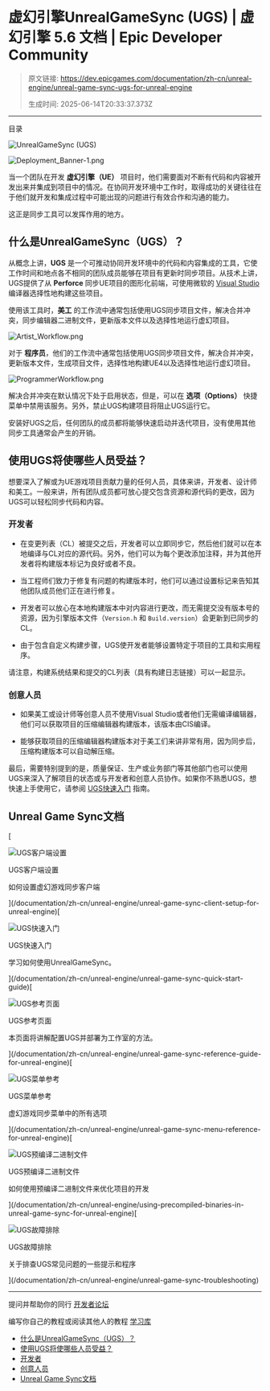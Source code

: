 # 虚幻引擎UnrealGameSync (UGS) | 虚幻引擎 5.6 文档 | Epic Developer Community

> 原文链接: https://dev.epicgames.com/documentation/zh-cn/unreal-engine/unreal-game-sync-ugs-for-unreal-engine
> 
> 生成时间: 2025-06-14T20:33:37.373Z

---

目录

![UnrealGameSync (UGS)](https://dev.epicgames.com/community/api/documentation/image/40eb933c-910e-4df7-8243-81371045224d?resizing_type=fill&width=1920&height=335)

![](https://d1iv7db44yhgxn.cloudfront.net/documentation/images/818720bd-1a80-4743-ab27-19cde24425c4/deployment_banner-1.png "Deployment_Banner-1.png")

当一个团队在开发 **虚幻引擎（UE）** 项目时，他们需要面对不断有代码和内容被开发出来并集成到项目中的情况。在协同开发环境中工作时，取得成功的关键往往在于他们就开发和集成过程中可能出现的问题进行有效合作和沟通的能力。

这正是同步工具可以发挥作用的地方。

## 什么是UnrealGameSync（UGS）？

从概念上讲，**UGS** 是一个可推动协同开发环境中的代码和内容集成的工具，它使工作时间和地点各不相同的团队成员能够在项目有更新时同步项目。从技术上讲，UGS提供了从 **Perforce** 同步UE项目的图形化前端，可使用微软的 [Visual Studio](https://www.visualstudio.com/) 编译器选择性地构建这些项目。

使用该工具时，**美工** 的工作流中通常包括使用UGS同步项目文件，解决合并冲突，同步编辑器二进制文件，更新版本文件以及选择性地运行虚幻项目。

![](https://d1iv7db44yhgxn.cloudfront.net/documentation/images/1c81c80c-3b61-4a15-81a6-3f0c93387013/artist_workflow.png "Artist_Workflow.png")

对于 **程序员**，他们的工作流中通常包括使用UGS同步项目文件，解决合并冲突，更新版本文件，生成项目文件，选择性地构建UE4以及选择性地运行虚幻项目。

![](https://d1iv7db44yhgxn.cloudfront.net/documentation/images/b53725ef-2bf0-4a0b-b8ea-761791b28409/programmerworkflow.png "ProgrammerWorkflow.png")

解决合并冲突在默认情况下处于启用状态，但是，可以在 **选项（Options）** 快捷菜单中禁用该服务。另外，禁止UGS构建项目将阻止UGS运行它。

安装好UGS之后，任何团队的成员都将能够快速启动并迭代项目，没有使用其他同步工具通常会产生的开销。 

## 使用UGS将使哪些人员受益？

想要深入了解或为UE游戏项目贡献力量的任何人员，具体来讲，开发者、设计师和美工。一般来讲，所有团队成员都可放心提交包含资源和源代码的更改，因为UGS可以轻松同步代码和内容。

### 开发者

-   在变更列表（CL）被提交之后，开发者可以立即同步它，然后他们就可以在本地编译与CL对应的源代码。另外，他们可以为每个更改添加注释，并为其他开发者将构建版本标记为良好或者不良。
    
-   当工程师们致力于修复有问题的构建版本时，他们可以通过设置标记来告知其他团队成员他们正在进行修复。
    
-   开发者可以放心在本地构建版本中对内容进行更改，而无需提交没有版本号的资源，因为引擎版本文件（`Version.h` 和 `Build.version`）会更新到已同步的CL。
    
-   由于包含自定义构建步骤，UGS使开发者能够设置特定于项目的工具和实用程序。
    

请注意，构建系统结果和提交的CL列表（具有构建日志链接）可以一起显示。

### 创意人员

-   如果美工或设计师等创意人员不使用Visual Studio或者他们无需编译编辑器，他们可以获取项目的压缩编辑器构建版本，该版本由CIS编译。 
    
-   能够获取项目的压缩编辑器构建版本对于美工们来讲非常有用，因为同步后，压缩构建版本可以自动解压缩。
    

最后，需要特别提到的是，质量保证、生产或业务部门等其他部门也可以使用UGS来深入了解项目的状态或与开发者和创意人员协作。如果你不熟悉UGS，想快速上手使用它，请参阅 [UGS快速入门](/documentation/zh-cn/unreal-engine/unreal-game-sync-quick-start-guide) 指南。

## Unreal Game Sync文档

[

![UGS客户端设置](https://d1iv7db44yhgxn.cloudfront.net/documentation/images/39273964-9d1b-4b61-b193-a655c43d4993/placeholder_topic.png)

UGS客户端设置

如何设置虚幻游戏同步客户端





](/documentation/zh-cn/unreal-engine/unreal-game-sync-client-setup-for-unreal-engine)[

![UGS快速入门](https://d1iv7db44yhgxn.cloudfront.net/documentation/images/f085d46d-f1d7-460b-a1dc-f7fa057ce98b/placeholder_topic.png)

UGS快速入门

学习如何使用UnrealGameSync。





](/documentation/zh-cn/unreal-engine/unreal-game-sync-quick-start-guide)[

![UGS参考页面](https://d1iv7db44yhgxn.cloudfront.net/documentation/images/50aca215-7ac5-4de3-9897-e8e26a1a2990/placeholder_topic.png)

UGS参考页面

本页面将讲解配置UGS并部署为工作室的方法。





](/documentation/zh-cn/unreal-engine/unreal-game-sync-reference-guide-for-unreal-engine)[

![UGS菜单参考](https://d1iv7db44yhgxn.cloudfront.net/documentation/images/ef900121-ea91-4d93-8fae-5add9d16b4f8/placeholder_topic.png)

UGS菜单参考

虚幻游戏同步菜单中的所有选项





](/documentation/zh-cn/unreal-engine/unreal-game-sync-menu-reference-for-unreal-engine)[

![UGS预编译二进制文件](https://d1iv7db44yhgxn.cloudfront.net/documentation/images/00abbf3b-1fbb-4a9f-87eb-cbe44527cab8/placeholder_topic.png)

UGS预编译二进制文件

如何使用预编译二进制文件来优化项目的开发





](/documentation/zh-cn/unreal-engine/using-precompiled-binaries-in-unreal-game-sync-for-unreal-engine)[

![UGS故障排除](https://d1iv7db44yhgxn.cloudfront.net/documentation/images/b0004f5b-563f-4f2b-99a5-99fabee503ca/placeholder_topic.png)

UGS故障排除

关于排查UGS常见问题的一些提示和程序





](/documentation/zh-cn/unreal-engine/unreal-game-sync-troubleshooting)

* * *

提问并帮助你的同行 [开发者论坛](https://forums.unrealengine.com/categories?tag=unreal-engine)

编写你自己的教程或阅读其他人的教程 [学习库](https://dev.epicgames.com/community/unreal-engine/learning)

-   [什么是UnrealGameSync（UGS）？](/documentation/zh-cn/unreal-engine/unreal-game-sync-ugs-for-unreal-engine#%E4%BB%80%E4%B9%88%E6%98%AFunrealgamesync%EF%BC%88ugs%EF%BC%89%EF%BC%9F)
-   [使用UGS将使哪些人员受益？](/documentation/zh-cn/unreal-engine/unreal-game-sync-ugs-for-unreal-engine#%E4%BD%BF%E7%94%A8ugs%E5%B0%86%E4%BD%BF%E5%93%AA%E4%BA%9B%E4%BA%BA%E5%91%98%E5%8F%97%E7%9B%8A%EF%BC%9F)
-   [开发者](/documentation/zh-cn/unreal-engine/unreal-game-sync-ugs-for-unreal-engine#%E5%BC%80%E5%8F%91%E8%80%85)
-   [创意人员](/documentation/zh-cn/unreal-engine/unreal-game-sync-ugs-for-unreal-engine#%E5%88%9B%E6%84%8F%E4%BA%BA%E5%91%98)
-   [Unreal Game Sync文档](/documentation/zh-cn/unreal-engine/unreal-game-sync-ugs-for-unreal-engine#unrealgamesync%E6%96%87%E6%A1%A3)